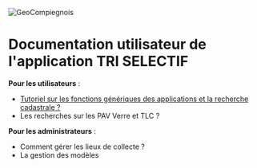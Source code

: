 ![GeoCompiegnois](img/geocompiegnois_2020_reduit_v2.png)

# Documentation utilisateur de l'application TRI SELECTIF

  
**Pour les utilisateurs** :
- [Tutoriel sur les fonctions génériques des applications et la recherche cadastrale ?](https://geo.compiegnois.fr/portail/index.php/2020/07/04/tous-mes-tutos/)
- Les recherches sur les PAV Verre et TLC ?

**Pour les administrateurs** :
- Comment gérer les lieux de collecte ?
- La gestion des modèles

